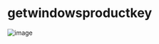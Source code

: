 # getwindowsproductkey

![image](https://user-images.githubusercontent.com/2605401/216779442-65987dbd-0420-48f8-a165-90a79d24c0fd.png)
